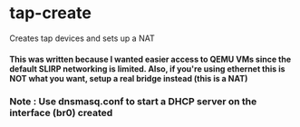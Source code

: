# tap-create
Creates tap devices and sets up a NAT

#### This was written because I wanted easier access to QEMU VMs since the default SLIRP networking is limited. Also, if you're using ethernet this is NOT what you want, setup a real bridge instead (this is a NAT)

### Note : Use dnsmasq.conf to start a DHCP server on the interface (br0) created
